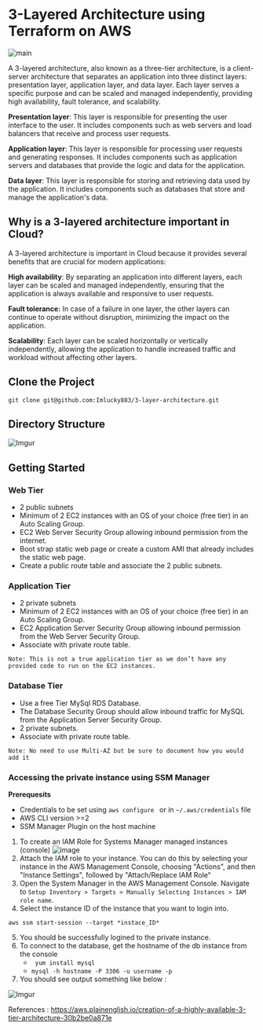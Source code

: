 # 3-Layered Architecture using Terraform on AWS

![main](https://miro.medium.com/v2/resize:fit:720/format:webp/1*CVwRuH9TUTB4_tv8K_54UQ.png)


A 3-layered architecture, also known as a three-tier architecture, is a client-server architecture that separates an application into three distinct layers: presentation layer, application layer, and data layer. Each layer serves a specific purpose and can be scaled and managed independently, providing high availability, fault tolerance, and scalability.

**Presentation layer**: This layer is responsible for presenting the user interface to the user. It includes components such as web servers and load balancers that receive and process user requests.

**Application layer**: This layer is responsible for processing user requests and generating responses. It includes components such as application servers and databases that provide the logic and data for the application.

**Data layer**: This layer is responsible for storing and retrieving data used by the application. It includes components such as databases that store and manage the application's data.

## Why is a 3-layered architecture important in Cloud?
A 3-layered architecture is important in Cloud because it provides several benefits that are crucial for modern applications:

**High availability**: By separating an application into different layers, each layer can be scaled and managed independently, ensuring that the application is always available and responsive to user requests.

**Fault tolerance:** In case of a failure in one layer, the other layers can continue to operate without disruption, minimizing the impact on the application.

**Scalability**: Each layer can be scaled horizontally or vertically independently, allowing the application to handle increased traffic and workload without affecting other layers.

## Clone the Project
```
git clone git@github.com:Imlucky883/3-layer-architecture.git
```

## Directory Structure

![Imgur](https://i.imgur.com/eAootkq.png)

## Getting Started

### Web Tier

+ 2 public subnets
+ Minimum of 2 EC2 instances with an OS of your choice (free tier) in an Auto Scaling Group.
+ EC2 Web Server Security Group allowing inbound permission from the internet.
+ Boot strap static web page or create a custom AMI that already includes the static web page.
+ Create a public route table and associate the 2 public subnets.

### Application Tier

+ 2 private subnets
+ Minimum of 2 EC2 instances with an OS of your choice (free tier) in an Auto Scaling Group.
+ EC2 Application Server Security Group allowing inbound permission from the Web Server Security Group.
+ Associate with private route table.

`Note: This is not a true application tier as we don’t have any provided code to run on the EC2 instances.`

### Database Tier

+ Use a free Tier MySql RDS Database.
+ The Database Security Group should allow inbound traffic for MySQL from the Application Server Security Group.
+ 2 private subnets.
+ Associate with private route table.

`Note: No need to use Multi-AZ but be sure to document how you would add it`

### Accessing the private instance using SSM Manager

**Prerequesits**

+ Credentials to be set using `aws configure ` or in `~/.aws/credentials` file
+ AWS CLI version >=2 
+ SSM Manager Plugin on the host machine


1. To create an IAM Role for Systems Manager managed instances (console)
![image](https://docs.aws.amazon.com/images/systems-manager/latest/userguide/images/setup-instance-profile-2.png)
2. Attach the IAM role to your instance. You can do this by selecting your instance in the AWS Management Console, choosing "Actions", and then "Instance Settings", followed by "Attach/Replace IAM Role"
3. Open the System Manager in the AWS Management Console. Navigate to `Setup Inventory > Targets > Manually Selecting Instances > IAM role name`.  
4. Select the instance ID of the instance that you want to login into.

```
aws ssm start-session --target *instace_ID*
```
5. You should be successfully logined to the private instance.
6. To connect to the database, get the hostname of the db instance from the console
   + ``` yum install mysql```
   + ``` mysql -h hostname -P 3306 -u username -p ```
7. You should see output something like below :

![Imgur](https://i.imgur.com/BKrRcHe.png)

References : https://aws.plainenglish.io/creation-of-a-highly-available-3-tier-architecture-30b2be0a871e 

